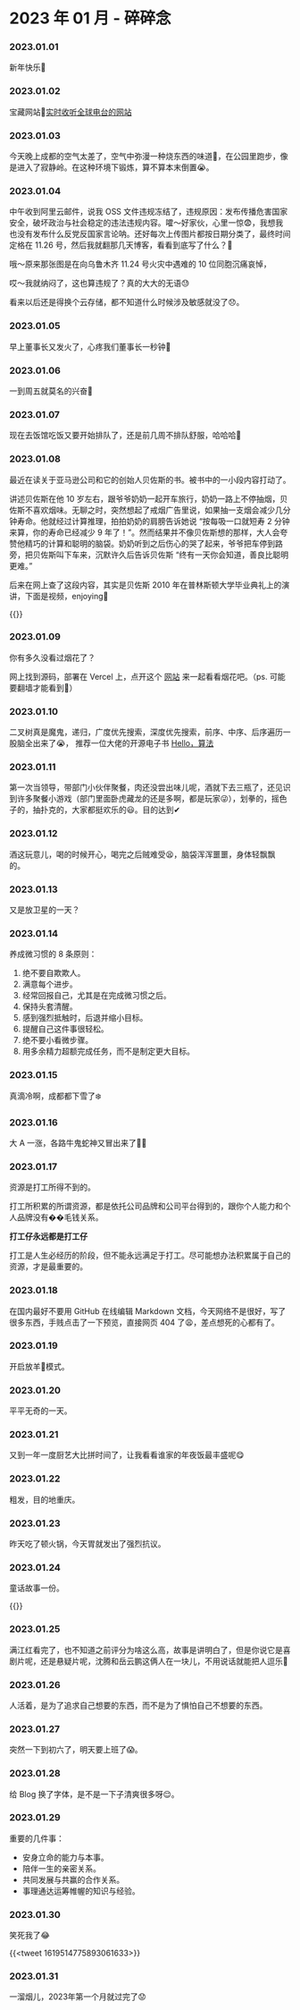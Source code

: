 # 2023 年 01 月 - 碎碎念


### 2023.01.01
新年快乐🤗

### 2023.01.02
宝藏网站🤩[实时收听全球电台的网站](http://radio.garden/)

### 2023.01.03
今天晚上成都的空气太差了，空气中弥漫一种烧东西的味道🤮，在公园里跑步，像是进入了寂静岭。在这种环境下锻炼，算不算本末倒置😭。

### 2023.01.04
中午收到阿里云邮件，说我 OSS 文件违规冻结了，违规原因：发布传播危害国家安全，破坏政治与社会稳定的违法违规内容。嚯～好家伙，心里一惊😨，我想我也没有发布什么反党反国家言论呐。还好每次上传图片都按日期分类了，最终时间定格在 11.26 号，然后我就翻那几天博客，看看到底写了什么？🧐

哦～原来那张图是在向乌鲁木齐 11.24 号火灾中遇难的 10 位同胞沉痛哀悼，

哎～我就纳闷了，这也算违规了？真的大大的无语😓

看来以后还是得换个云存储，都不知道什么时候涉及敏感就没了😞。

### 2023.01.05
早上董事长又发火了，心疼我们董事长一秒钟🥹

### 2023.01.06
一到周五就莫名的兴奋🤪

### 2023.01.07
现在去饭馆吃饭又要开始排队了，还是前几周不排队舒服，哈哈哈🥲

### 2023.01.08
最近在读关于亚马逊公司和它的创始人贝佐斯的书。被书中的一小段内容打动了。

讲述贝佐斯在他 10 岁左右，跟爷爷奶奶一起开车旅行，奶奶一路上不停抽烟，贝佐斯不喜欢烟味。无聊之时，突然想起了戒烟广告里说，如果抽一支烟会减少几分钟寿命。他就经过计算推理，拍拍奶奶的肩膀告诉她说 “按每吸一口就短寿 2 分钟来算，你的寿命已经减少 9 年了！”。然而结果并不像贝佐斯想的那样，大人会夸赞他精巧的计算和聪明的脑袋。奶奶听到之后伤心的哭了起来，爷爷把车停到路旁，把贝佐斯叫下车来，沉默许久后告诉贝佐斯 “终有一天你会知道，善良比聪明更难。”

后来在网上查了这段内容，其实是贝佐斯 2010 年在普林斯顿大学毕业典礼上的演讲，下面是视频，enjoying🙂

{{<youtube d0lJ8wx3vag>}}

### 2023.01.09
你有多久没看过烟花了？

网上找到源码，部署在 Vercel 上，点开这个 [网站](https://fireworks-html.vercel.app/) 来一起看看烟花吧。（ps. 可能要翻墙才能看到🥲）

### 2023.01.10
二叉树真是魔鬼，递归，广度优先搜索，深度优先搜索，前序、中序、后序遍历一股脑全出来了😭， 推荐一位大佬的开源电子书 [Hello，算法](https://www.hello-algo.com/)

### 2023.01.11
第一次当领导，带部门小伙伴聚餐，肉还没尝出味儿呢，酒就下去三瓶了，还见识到许多聚餐小游戏（部门里面卧虎藏龙的还是多啊，都是玩家😜），划拳的，摇色子的，抽扑克的，大家都挺欢乐的😃。目的达到✔

### 2023.01.12
酒这玩意儿，喝的时候开心，喝完之后贼难受😫，脑袋浑浑噩噩，身体轻飘飘的。

### 2023.01.13
又是放卫星的一天？

### 2023.01.14
养成微习惯的 8 条原则：

1. 绝不要自欺欺人。
2. 满意每个进步。
3. 经常回报自己，尤其是在完成微习惯之后。
4. 保持头套清醒。
5. 感到强烈抵触时，后退并缩小目标。
6. 提醒自己这件事很轻松。
7. 绝不要小看微步骤。
8. 用多余精力超额完成任务，而不是制定更大目标。

### 2023.01.15
真滴冷啊，成都都下雪了❄️

### 2023.01.16
大 A 一涨，各路牛鬼蛇神又冒出来了🤦‍♂️

### 2023.01.17
资源是打工所得不到的。

打工所积累的所谓资源，都是依托公司品牌和公司平台得到的，跟你个人能力和个人品牌没有��毛钱关系。

**打工仔永远都是打工仔**

打工是人生必经历的阶段，但不能永远满足于打工。尽可能想办法积累属于自己的资源，才是最重要的。

### 2023.01.18
在国内最好不要用 GitHub 在线编辑 Markdown 文档，今天网络不是很好，写了很多东西，手贱点击了一下预览，直接网页 404 了😩，差点想死的心都有了。

### 2023.01.19
开启放羊🐑模式。

### 2023.01.20
平平无奇的一天。

### 2023.01.21
又到一年一度厨艺大比拼时间了，让我看看谁家的年夜饭最丰盛呢😋

### 2023.01.22
粗发，目的地重庆。

### 2023.01.23
昨天吃了顿火锅，今天胃就发出了强烈抗议。

### 2023.01.24
童话故事一份。

{{<youtube nj179p6mkLM>}}

### 2023.01.25
满江红看完了，也不知道之前评分为啥这么高，故事是讲明白了，但是你说它是喜剧片呢，还是悬疑片呢，沈腾和岳云鹏这俩人在一块儿，不用说话就能把人逗乐🤣

### 2023.01.26
人活着，是为了追求自己想要的东西，而不是为了惧怕自己不想要的东西。

### 2023.01.27
突然一下到初六了，明天要上班了😱。

### 2023.01.28
给 Blog 换了字体，是不是一下子清爽很多呀😌。

### 2023.01.29
重要的几件事：
- 安身立命的能力与本事。
- 陪伴一生的亲密关系。
- 共同发展与共赢的合作关系。
- 事理通达运筹帷幄的知识与经验。

### 2023.01.30
笑死我了😂

{{<tweet 1619514775893061633>}}

### 2023.01.31
一溜烟儿，2023年第一个月就过完了😟




